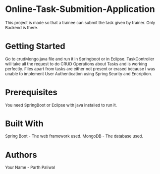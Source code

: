 # Online-Task-Submition-Application
<font size="2">This project is made so that a trainee can submit the task given by trainer.<font>
<font size="2">Only Backend is there.<font>

# Getting Started
<font size="2">Go to crudMongo.java file and run it in Springboot or in Eclipse.<font>
<font size="2">TaskController will take all the request to do CRUD Operations about Tasks and is working perfectly.<font>
<font size="2">Files apart from tasks are either not present or erased because I was unable to implement User Authentication using Spring Seurity and Encription.<font>

# Prerequisites
<font size="2">You need SpringBoot or Eclipse with java installed to run it.<font>

# Built With
<font size="2">Spring Boot - The web framework used.<font>
<font>MongoDB - The database used.<font>


# Authors
<font size="2">Your Name - Parth Paliwal<font>

